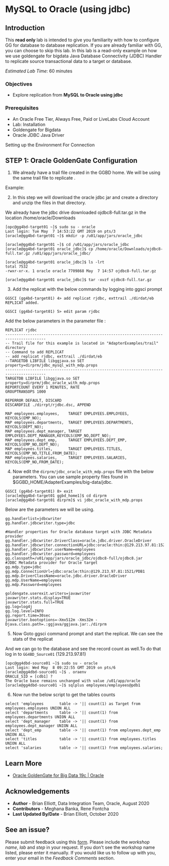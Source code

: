 # MySQL to Oracle (using jdbc)

## Introduction

This **read only** lab is intended to give you familiarity with how to configure GG for database to database replication. If you are already familiar with GG, you can choose to skip this lab.
In this lab is a read-only example on how we use goldengate for bigdata Java Database Connectivity (JDBC) Handler to replicate source transactional data to a target or database.

*Estimated Lab Time*:  60 minutes

### Objectives
- Explore replication from **MySQL to Oracle using jdbc**

### Prerequisites
* An Oracle Free Tier, Always Free, Paid or LiveLabs Cloud Account
* Lab: Installation
* Goldengate for Bigdata
* Oracle JDBC Java Driver

 Setting up the Environment For Connection

## **STEP 1**: Oracle GoldenGate Configuration

1. We already have a trail file created in the GGBD home. We will be using the same trail file to replicate .

Example:

2. In this step we will download the oracle jdbc jar and create a directory and unzip the files in that directory.

We already have the jdbc drive downloaded ojdbc8-full.tar.gz in the location /home/oracle/Downloads

````
[opc@gg4bd-target01 ~]$ sudo su - oracle
Last login: Tue May  7 14:53:22 GMT 2019 on pts/3
[oracle@gg4bd-target01 ~]$ mkdir -p /u01/app/jars/oracle_jdbc

[oracle@gg4bd-target01 ~]$ cd /u01/app/jars/oracle_jdbc
[oracle@gg4bd-target01 oracle_jdbc]$ cp /home/oracle/Downloads/ojdbc8-full.tar.gz /u01/app/jars/oracle_jdbc/

[oracle@gg4bd-target01 oracle_jdbc]$ ls -lrt
total 7532
-rwxr-xr-x. 1 oracle oracle 7709868 May  7 14:57 ojdbc8-full.tar.gz

[oracle@gg4bd-target01 oracle_jdbc]$ tar -xvzf ojdbc8-full.tar.gz
````

3. Add the replicat with the below commands by logging into ggsci prompt

````
GGSCI (gg4bd-target01) 4> add replicat rjdbc, exttrail ./dirdat/eb
REPLICAT added.

GGSCI (gg4bd-target01) 5> edit param rjdbc
````

Add the below parameters in the parameter file :

````
REPLICAT rjdbc
----------------------------------------------------------------------------------------
-- Trail file for this example is located in "AdapterExamples/trail" directory
-- Command to add REPLICAT
-- add replicat rjdbc, exttrail ./dirdat/eb
--TARGETDB LIBFILE libggjava.so SET property=dirprm/jdbc_mysql_with_mdp.props
----------------------------------------------------------------------------------------
TARGETDB LIBFILE libggjava.so SET property=dirprm/jdbc_oracle_with_mdp.props
REPORTCOUNT EVERY 1 MINUTES, RATE
GROUPTRANSOPS 1000

REPERROR DEFAULT, DISCARD
DISCARDFILE ./dirrpt/rjdbc.dsc, APPEND

MAP employees.employees,    TARGET EMPLOYEES.EMPLOYEES,   KEYCOLS(EMP_NO);
MAP employees.departments,  TARGET EMPLOYEES.DEPARTMENTS, KEYCOLS(DEPT_NO);
MAP employees.dept_manager, TARGET EMPLOYEES.DEPT_MANAGER,KEYCOLS(EMP_NO,DEPT_NO);
MAP employees.dept_emp,     TARGET EMPLOYEES.DEPT_EMP,    KEYCOLS(EMP_NO,DEPT_NO);
MAP employees.titles,       TARGET EMPLOYEES.TITLES,      KEYCOLS(EMP_NO,TITLE,FROM_DATE);
MAP employees.salaries,     TARGET EMPLOYEES.SALARIES,    KEYCOLS(EMP_NO,FROM_DATE);
````

4. Now edit the `dirprm/jdbc_oracle_with_mdp.props` file with the below parameters. You can use sample property files found in $GGBD_HOME/AdapterExamples/big-data/jdbc.

````
GGSCI (gg4bd-target01) 8> exit
[oracle@gg4bd-target01 ggbd_home1]$ cd dirprm
[oracle@gg4bd-target01 dirprm]$ vi jdbc_oracle_with_mdp.props
````

Below are the parameters we will be using.

````
gg.handlerlist=jdbcwriter
gg.handler.jdbcwriter.type=jdbc

#Handler properties for Oracle database target with JDBC Metadata provider
gg.handler.jdbcwriter.DriverClass=oracle.jdbc.driver.OracleDriver
gg.handler.jdbcwriter.connectionURL=jdbc:oracle:thin:@129.213.97.81:1521/PDB1
gg.handler.jdbcwriter.userName=employees
gg.handler.jdbcwriter.password=employees
gg.classpath=/u01/app/jars/oracle_jdbc/ojdbc8-full/ojdbc8.jar
#JDBC Metadata provider for Oracle target
gg.mdp.type=jdbc
gg.mdp.ConnectionUrl=jdbc:oracle:thin:@129.213.97.81:1521/PDB1
gg.mdp.DriverClassName=oracle.jdbc.driver.OracleDriver
gg.mdp.UserName=employees
gg.mdp.Password=employees

goldengate.userexit.writers=javawriter
javawriter.stats.display=TRUE
javawriter.stats.full=TRUE
gg.log=log4j
gg.log.level=INFO
gg.report.time=30sec
javawriter.bootoptions=-Xmx512m -Xms32m -Djava.class.path=.:ggjava/ggjava.jar:./dirprm
````

5. Now Goto ggsci command prompt and start the replicat. We can see the stats of the replicat

And we can go to the database and see the record count as well.To do that log in to `GG4BD_Source01` (129.213.97.81)

````
[opc@gg4dbd-source01 ~]$ sudo su - oracle
Last login: Wed May  8 09:22:55 GMT 2019 on pts/6
[oracle@gg4dbd-source01 ~]$ . oraenv
ORACLE_SID = [cdb1] ?
The Oracle base remains unchanged with value /u01/app/oracle
[oracle@gg4dbd-source01 ~]$ sqlplus employees/employees@pdb1
````

6. Now run the below script to get the tables counts

````
select 'employees       table -> '|| count(1) as Target from employees.employees UNION ALL
select 'departments     table -> '|| count(1) from employees.departments UNION ALL
select 'dept_manager    table -> '|| count(1) from employees.dept_manager UNION ALL
select 'dept_emp        table -> '|| count(1) from employees.dept_emp UNION ALL
select 'titles          table -> '|| count(1) from employees.titles UNION ALL
select 'salaries        table -> '|| count(1) from employees.salaries;
````

## Learn More

* [Oracle GoldenGate for Big Data 19c | Oracle](https://www.oracle.com/middleware/data-integration/goldengate/big-data/)

## Acknowledgements
* **Author** - Brian Elliott, Data Integration Team, Oracle, August 2020
* **Contributors** - Meghana Banka, Rene Fontcha
* **Last Updated By/Date** - Brian Elliott, October 2020


## See an issue?
Please submit feedback using this [form](https://apexapps.oracle.com/pls/apex/f?p=133:1:::::P1_FEEDBACK:1). Please include the *workshop name*, *lab* and *step* in your request.  If you don't see the workshop name listed, please enter it manually. If you would like us to follow up with you, enter your email in the *Feedback Comments* section.
